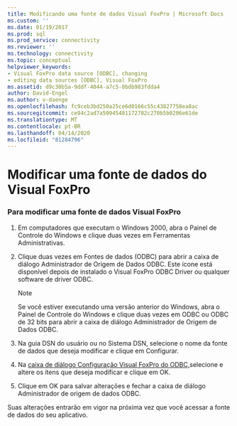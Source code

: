 ```yaml
---
title: Modificando uma fonte de dados Visual FoxPro | Microsoft Docs
ms.custom: ''
ms.date: 01/19/2017
ms.prod: sql
ms.prod_service: connectivity
ms.reviewer: ''
ms.technology: connectivity
ms.topic: conceptual
helpviewer_keywords:
- Visual FoxPro data source [ODBC], changing
- editing data sources [ODBC], Visual FoxPro
ms.assetid: d9c30b5a-9ddf-4044-a7c5-0bdb983fdda4
author: David-Engel
ms.author: v-daenge
ms.openlocfilehash: fc9ceb3bd250a25ce6d0166c55c43827758ea8ac
ms.sourcegitcommit: ce94c2ad7a50945481172782c270b5b0206e61de
ms.translationtype: MT
ms.contentlocale: pt-BR
ms.lasthandoff: 04/14/2020
ms.locfileid: "81284796"
---
```

# <a name="modifying-a-visual-foxpro-data-source"></a>Modificar uma fonte de dados do Visual FoxPro
### <a name="to-modify-a-visual-foxpro-data-source"></a>Para modificar uma fonte de dados Visual FoxPro  
  
1.  Em computadores que executam o Windows 2000, abra o Painel de Controle do Windows e clique duas vezes em Ferramentas Administrativas.  
  
2.  Clique duas vezes em Fontes de dados (ODBC) para abrir a caixa de diálogo Administrador de Origem de Dados ODBC. Este ícone está disponível depois de instalado o Visual FoxPro ODBC Driver ou qualquer software de driver ODBC.  
  
    > [!NOTE]  
    >  Se você estiver executando uma versão anterior do Windows, abra o Painel de Controle do Windows e clique duas vezes em ODBC ou ODBC de 32 bits para abrir a caixa de diálogo Administrador de Origem de Dados ODBC.  
  
3.  Na guia DSN do usuário ou no Sistema DSN, selecione o nome da fonte de dados que deseja modificar e clique em Configurar.  
  
4.  Na [caixa de diálogo Configuração Visual FoxPro do ODBC,](../../odbc/microsoft/odbc-visual-foxpro-setup-dialog-box.md)selecione e altere os itens que deseja modificar e clique em OK.  
  
5.  Clique em OK para salvar alterações e fechar a caixa de diálogo Administrador de origem de dados ODBC.  
  
 Suas alterações entrarão em vigor na próxima vez que você acessar a fonte de dados do seu aplicativo.
